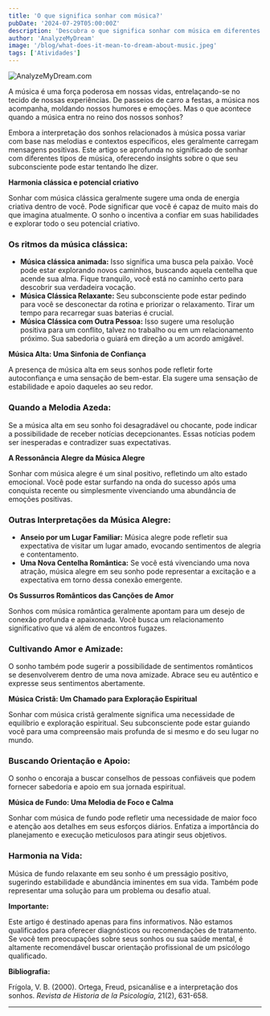```yaml
---
title: 'O que significa sonhar com música?'
pubDate: '2024-07-29T05:00:00Z'
description: 'Descubra o que significa sonhar com música em diferentes contextos, do clássico ao cristão. Explore a interpretação desses sonhos para entender melhor o que sua mente subconsciente quer lhe dizer.'
author: 'AnalyzeMyDream'
image: '/blog/what-does-it-mean-to-dream-about-music.jpeg'
tags: ['Atividades']
---
```


![AnalyzeMyDream.com](/blog/what-does-it-mean-to-dream-about-music.jpeg)


A música é uma força poderosa em nossas vidas, entrelaçando-se no tecido de nossas experiências. De passeios de carro a festas, a música nos acompanha, moldando nossos humores e emoções. Mas o que acontece quando a música entra no reino dos nossos sonhos? 

Embora a interpretação dos sonhos relacionados à música possa variar com base nas melodias e contextos específicos, eles geralmente carregam mensagens positivas. Este artigo se aprofunda no significado de sonhar com diferentes tipos de música, oferecendo insights sobre o que seu subconsciente pode estar tentando lhe dizer.

**Harmonia clássica e potencial criativo**

Sonhar com música clássica geralmente sugere uma onda de energia criativa dentro de você. Pode significar que você é capaz de muito mais do que imagina atualmente. O sonho o incentiva a confiar em suas habilidades e explorar todo o seu potencial criativo. 

### Os ritmos da música clássica:

- **Música clássica animada:** Isso significa uma busca pela paixão. Você pode estar explorando novos caminhos, buscando aquela centelha que acende sua alma. Fique tranquilo, você está no caminho certo para descobrir sua verdadeira vocação.
- **Música Clássica Relaxante:** Seu subconsciente pode estar pedindo para você se desconectar da rotina e priorizar o relaxamento. Tirar um tempo para recarregar suas baterias é crucial.
- **Música Clássica com Outra Pessoa:** Isso sugere uma resolução positiva para um conflito, talvez no trabalho ou em um relacionamento próximo. Sua sabedoria o guiará em direção a um acordo amigável.

**Música Alta: Uma Sinfonia de Confiança**

A presença de música alta em seus sonhos pode refletir forte autoconfiança e uma sensação de bem-estar. Ela sugere uma sensação de estabilidade e apoio daqueles ao seu redor. 

### Quando a Melodia Azeda:

Se a música alta em seu sonho foi desagradável ou chocante, pode indicar a possibilidade de receber notícias decepcionantes. Essas notícias podem ser inesperadas e contradizer suas expectativas. 

**A Ressonância Alegre da Música Alegre**

Sonhar com música alegre é um sinal positivo, refletindo um alto estado emocional. Você pode estar surfando na onda do sucesso após uma conquista recente ou simplesmente vivenciando uma abundância de emoções positivas. 

### Outras Interpretações da Música Alegre:

- **Anseio por um Lugar Familiar:** Música alegre pode refletir sua expectativa de visitar um lugar amado, evocando sentimentos de alegria e contentamento. 
- **Uma Nova Centelha Romântica:** Se você está vivenciando uma nova atração, música alegre em seu sonho pode representar a excitação e a expectativa em torno dessa conexão emergente.

**Os Sussurros Românticos das Canções de Amor**

Sonhos com música romântica geralmente apontam para um desejo de conexão profunda e apaixonada. Você busca um relacionamento significativo que vá além de encontros fugazes. 

### Cultivando Amor e Amizade:

O sonho também pode sugerir a possibilidade de sentimentos românticos se desenvolverem dentro de uma nova amizade. Abrace seu eu autêntico e expresse seus sentimentos abertamente. 

**Música Cristã: Um Chamado para Exploração Espiritual**

Sonhar com música cristã geralmente significa uma necessidade de equilíbrio e exploração espiritual. Seu subconsciente pode estar guiando você para uma compreensão mais profunda de si mesmo e do seu lugar no mundo. 

### Buscando Orientação e Apoio:

O sonho o encoraja a buscar conselhos de pessoas confiáveis ​​que podem fornecer sabedoria e apoio em sua jornada espiritual.

**Música de Fundo: Uma Melodia de Foco e Calma**

Sonhar com música de fundo pode refletir uma necessidade de maior foco e atenção aos detalhes em seus esforços diários. Enfatiza a importância do planejamento e execução meticulosos para atingir seus objetivos. 

### Harmonia na Vida:

Música de fundo relaxante em seu sonho é um presságio positivo, sugerindo estabilidade e abundância iminentes em sua vida. Também pode representar uma solução para um problema ou desafio atual.

**Importante:**

Este artigo é destinado apenas para fins informativos. Não estamos qualificados para oferecer diagnósticos ou recomendações de tratamento. Se você tem preocupações sobre seus sonhos ou sua saúde mental, é altamente recomendável buscar orientação profissional de um psicólogo qualificado.

**Bibliografia:**

Frígola, V. B. (2000). Ortega, Freud, psicanálise e a interpretação dos sonhos. *Revista de Historia de la Psicología*, 21(2), 631-658.

---